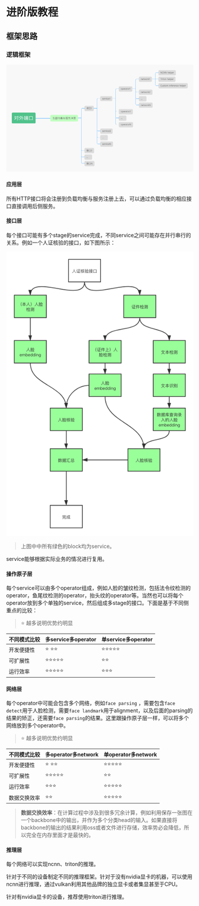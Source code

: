 # 进阶版教程
## 框架思路

### 逻辑框架

![逻辑框架](./logic_architecture.png)

#### 应用层

所有HTTP接口将会注册到负载均衡与服务注册上去，可以通过负载均衡的相应接口直接调用后侧服务。

#### 接口层

每个接口可能有多个stage的service完成，不同service之间可能存在并行串行的关系。例如一个人证核验的接口，如下图所示：

![人证核验](./example_人证核验.png)

>  上图中中所有绿色的block均为service。

service能够根据实际业务的情况进行复用。

#### 操作原子层

每个service可以由多个operator组成，例如人脸的皱纹检测，包括法令纹检测的operator，鱼尾纹检测的operator，抬头纹的operator等。当然也可以将每个operator放到多个单独的service，然后组成多stage的接口。下面是基于不同侧重点的比较：

> :star: 越多说明优势约明显

| 不同模式比较 | 多service多operator            | 单service多operator            |
| ------------ | ------------------------------ | ------------------------------ |
| 开发便捷性   | :star: :star::star:            | :star::star::star::star::star: |
| 可扩展性     | :star::star::star::star::star: | :star::star:                   |
| 运行效率     | :star::star::star::star::star: | :star::star::star:             |

#### 网络层

每个operator中可能会包含多个网络，例如`face parsing` ，需要包含`face detect`用于人脸检测，需要`face landmark`用于alignment，以及后面的parsing的结果的矫正，还需要`face parsing`的结果。这里跟操作原子层一样，可以将多个网络放到多个operator中。

> :star: 越多说明优势约明显

| 不同模式比较 | 多operator多network            | 单operator多network            |
| ------------ | ------------------------------ | ------------------------------ |
| 开发便捷性   | :star: :star::star:            | :star::star::star::star::star: |
| 可扩展性     | :star::star::star::star::star: | :star::star:                   |
| 运行效率     | :star::star::star:             | :star::star::star::star::star: |
| 数据交换效率 | :star::star:                   | :star::star::star::star::star: |

> **数据交换效率**：在计算过程中涉及到很多冗余计算，例如利用保存一张图在一个backbone中的输出，并作为多个分类head的输入。如果直接将backbone的输出的结果利用oss或者文件进行存储，效率势必会降低，所以完全在内存里面才是最快的。

#### 推理层

每个网络可以实现ncnn、triton的推理。

针对于不同的设备制定不同的推理框架。针对于没有nvidia显卡的机器，可以使用ncnn进行推理，通过vulkan利用其他品牌的独立显卡或者集显甚至于CPU。

针对有nvidia显卡的设备，推荐使用triton进行推理。